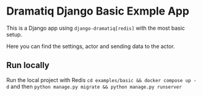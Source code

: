 # Dramatiq Django Basic Exmple App

This is a Django app using `django-dramatiq[redis]` with the most basic setup. 

Here you can find the settings, actor and sending data to the actor. 

## Run locally

Run the local project with Redis `cd examples/basic && docker compose up -d` and then `python manage.py migrate && python manage.py runserver`
